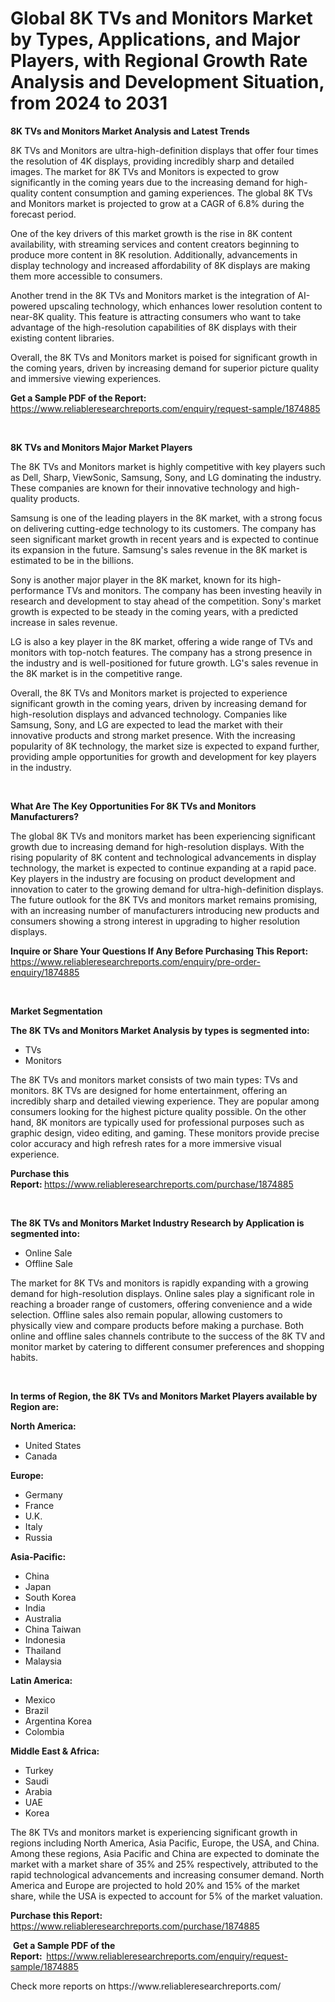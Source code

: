 <p><h1>Global 8K TVs and Monitors Market by Types, Applications, and Major Players, with Regional Growth Rate Analysis and Development Situation, from 2024 to 2031</h1></p><p><strong>8K TVs and Monitors Market Analysis and Latest Trends</strong></p>
<p><p>8K TVs and Monitors are ultra-high-definition displays that offer four times the resolution of 4K displays, providing incredibly sharp and detailed images. The market for 8K TVs and Monitors is expected to grow significantly in the coming years due to the increasing demand for high-quality content consumption and gaming experiences. The global 8K TVs and Monitors market is projected to grow at a CAGR of 6.8% during the forecast period.</p><p>One of the key drivers of this market growth is the rise in 8K content availability, with streaming services and content creators beginning to produce more content in 8K resolution. Additionally, advancements in display technology and increased affordability of 8K displays are making them more accessible to consumers.</p><p>Another trend in the 8K TVs and Monitors market is the integration of AI-powered upscaling technology, which enhances lower resolution content to near-8K quality. This feature is attracting consumers who want to take advantage of the high-resolution capabilities of 8K displays with their existing content libraries.</p><p>Overall, the 8K TVs and Monitors market is poised for significant growth in the coming years, driven by increasing demand for superior picture quality and immersive viewing experiences.</p></p>
<p><strong>Get a Sample PDF of the Report:&nbsp;</strong> <a href="https://www.reliableresearchreports.com/enquiry/request-sample/1874885">https://www.reliableresearchreports.com/enquiry/request-sample/1874885</a></p>
<p>&nbsp;</p>
<p><strong>8K TVs and Monitors Major Market Players</strong></p>
<p><p>The 8K TVs and Monitors market is highly competitive with key players such as Dell, Sharp, ViewSonic, Samsung, Sony, and LG dominating the industry. These companies are known for their innovative technology and high-quality products.</p><p>Samsung is one of the leading players in the 8K market, with a strong focus on delivering cutting-edge technology to its customers. The company has seen significant market growth in recent years and is expected to continue its expansion in the future. Samsung's sales revenue in the 8K market is estimated to be in the billions.</p><p>Sony is another major player in the 8K market, known for its high-performance TVs and monitors. The company has been investing heavily in research and development to stay ahead of the competition. Sony's market growth is expected to be steady in the coming years, with a predicted increase in sales revenue.</p><p>LG is also a key player in the 8K market, offering a wide range of TVs and monitors with top-notch features. The company has a strong presence in the industry and is well-positioned for future growth. LG's sales revenue in the 8K market is in the competitive range.</p><p>Overall, the 8K TVs and Monitors market is projected to experience significant growth in the coming years, driven by increasing demand for high-resolution displays and advanced technology. Companies like Samsung, Sony, and LG are expected to lead the market with their innovative products and strong market presence. With the increasing popularity of 8K technology, the market size is expected to expand further, providing ample opportunities for growth and development for key players in the industry.</p></p>
<p>&nbsp;</p>
<p><strong>What Are The Key Opportunities For 8K TVs and Monitors Manufacturers?</strong></p>
<p><p>The global 8K TVs and monitors market has been experiencing significant growth due to increasing demand for high-resolution displays. With the rising popularity of 8K content and technological advancements in display technology, the market is expected to continue expanding at a rapid pace. Key players in the industry are focusing on product development and innovation to cater to the growing demand for ultra-high-definition displays. The future outlook for the 8K TVs and monitors market remains promising, with an increasing number of manufacturers introducing new products and consumers showing a strong interest in upgrading to higher resolution displays.</p></p>
<p><strong>Inquire or Share Your Questions If Any Before Purchasing This Report:</strong> <a href="https://www.reliableresearchreports.com/enquiry/pre-order-enquiry/1874885">https://www.reliableresearchreports.com/enquiry/pre-order-enquiry/1874885</a></p>
<p>&nbsp;</p>
<p><strong>Market Segmentation</strong></p>
<p><strong>The 8K TVs and Monitors Market Analysis by types is segmented into:</strong></p>
<p><ul><li>TVs</li><li>Monitors</li></ul></p>
<p><p>The 8K TVs and monitors market consists of two main types: TVs and monitors. 8K TVs are designed for home entertainment, offering an incredibly sharp and detailed viewing experience. They are popular among consumers looking for the highest picture quality possible. On the other hand, 8K monitors are typically used for professional purposes such as graphic design, video editing, and gaming. These monitors provide precise color accuracy and high refresh rates for a more immersive visual experience.</p></p>
<p><strong>Purchase this Report:&nbsp;</strong><a href="https://www.reliableresearchreports.com/purchase/1874885">https://www.reliableresearchreports.com/purchase/1874885</a></p>
<p>&nbsp;</p>
<p><strong>The 8K TVs and Monitors Market Industry Research by Application is segmented into:</strong></p>
<p><ul><li>Online Sale</li><li>Offline Sale</li></ul></p>
<p><p>The market for 8K TVs and monitors is rapidly expanding with a growing demand for high-resolution displays. Online sales play a significant role in reaching a broader range of customers, offering convenience and a wide selection. Offline sales also remain popular, allowing customers to physically view and compare products before making a purchase. Both online and offline sales channels contribute to the success of the 8K TV and monitor market by catering to different consumer preferences and shopping habits.</p></p>
<p>&nbsp;</p>
<p><strong>In terms of Region, the 8K TVs and Monitors Market Players available by Region are:</strong></p>
<p>
    <p> <strong> North America: </strong>
        <ul>
            <li>United States</li>
            <li>Canada</li>
        </ul>
        </p> 
    <p> <strong> Europe: </strong>
        <ul>
            <li>Germany</li>
            <li>France</li>
            <li>U.K.</li>
            <li>Italy</li>
            <li>Russia</li>
        </ul>
        </p> 
    <p> <strong> Asia-Pacific: </strong>
        <ul>
            <li>China</li>
            <li>Japan</li>
            <li>South Korea</li>
            <li>India</li>
            <li>Australia</li>
            <li>China Taiwan</li>
            <li>Indonesia</li>
            <li>Thailand</li>
            <li>Malaysia</li>
        </ul>
        </p> 
    <p> <strong> Latin America: </strong>
        <ul>
            <li>Mexico</li>
            <li>Brazil</li>
            <li>Argentina Korea</li>
            <li>Colombia</li>
        </ul>
        </p> 
    <p> <strong> Middle East & Africa: </strong>
        <ul>
            <li>Turkey</li>
            <li>Saudi</li>
            <li>Arabia</li>
            <li>UAE</li>
            <li>Korea</li>
        </ul>
    </p>
    </p>
<p><p>The 8K TVs and monitors market is experiencing significant growth in regions including North America, Asia Pacific, Europe, the USA, and China. Among these regions, Asia Pacific and China are expected to dominate the market with a market share of 35% and 25% respectively, attributed to the rapid technological advancements and increasing consumer demand. North America and Europe are projected to hold 20% and 15% of the market share, while the USA is expected to account for 5% of the market valuation.</p></p>
<p><strong>Purchase this Report: </strong><a href="https://www.reliableresearchreports.com/purchase/1874885">https://www.reliableresearchreports.com/purchase/1874885</a></p>
<p>&nbsp;<strong>Get a Sample PDF of the Report:&nbsp;&nbsp;</strong><a href="https://www.reliableresearchreports.com/enquiry/request-sample/1874885">https://www.reliableresearchreports.com/enquiry/request-sample/1874885</a></p>
<p><strong></strong></p>
<p>Check more reports on https://www.reliableresearchreports.com/</p>